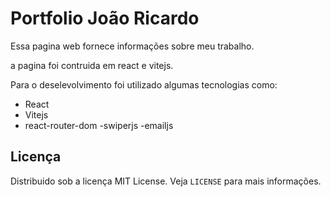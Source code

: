 # Portfolio João Ricardo

Essa pagina web fornece informações sobre meu trabalho.

a pagina foi contruida em react e vitejs.

Para o deselevolvimento foi utilizado algumas tecnologias como:

- React
- Vitejs
- react-router-dom
-swiperjs
-emailjs

## 

## Licença

Distribuido sob a licença MIT License. Veja `LICENSE` para mais informações.

